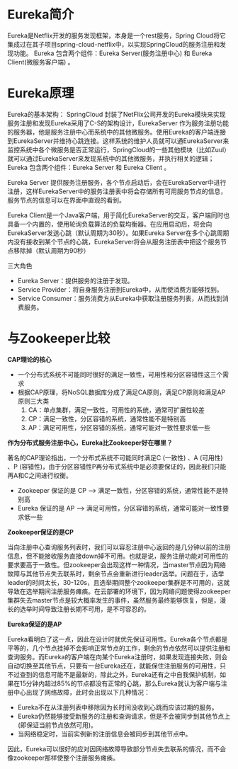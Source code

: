 # Eureka简介
Eureka是Netflix开发的服务发现框架，本身是一个rest服务，Spring Cloud将它集成过在其子项目spring-cloud-netflix中，以实现SpringCloud的服务注册和发现功能。
Eureka 包含两个组件：Eureka Server(服务注册中心) 和 Eureka Client(微服务客户端) 。
# Eureka原理
Eureka的基本架构：
SpringCloud 封装了NetFlix公司开发的Eureka模块来实现服务注册和发现Eureka采用了C-S的架构设计，EurekaServer 作为服务注册功能的服务器，他是服务注册中心而系统中的其他微服务。使用Eureka的客户端连接到EurekaServer并维持心跳连接。这样系统的维护人员就可以通EurekaServer来监控系统中各个微服务是否正常运行，SpringCloud的一些其他模块（比如Zuul）就可以通过EurekaServer来发现系统中的其他微服务，并执行相关的逻辑；
Eureka 包含两个组件：Eureka Server 和 Eureka Client 。

Eureka Server 提供服务注册服务，各个节点启动后，会在EurekaServer中进行注册，这样EurekaServer中的服务注册表中将会存储所有可用服务节点的信息，服务节点的信息可以在界面中直观的看到。

Eureka Client是一个Java客户端，用于简化EurekaServer的交互，客户端同时也具备一个内置的，使用轮询负载算法的负载均衡器。在应用启动后，将会向EurekaServer发送心跳（默认周期为30秒）。如果Eureka Server在多个心跳周期内没有接收到某个节点的心跳，EurekaServer将会从服务注册表中把这个服务节点移除掉（默认周期为90秒）

三大角色
* Eureka Server：提供服务的注册于发现。
* Service Provider：将自身服务注册到Eureka中，从而使消费方能够找到。
* Service Consumer：服务消费方从Eureka中获取注册服务列表，从而找到消费服务。

# 与Zookeeper比较
**CAP理论的核心**

* 一个分布式系统不可能同时很好的满足一致性，可用性和分区容错性这三个需求
* 根据CAP原理，将NoSQL数据库分成了满足CA原则，满足CP原则和满足AP原则三大类
    1. CA：单点集群，满足一致性，可用性的系统，通常可扩展性较差
    2. CP：满足一致性，分区容错的系统，通常性能不是特别高
    3. AP：满足可用性，分区容错的系统，通常可能对一致性要求低一些

**作为分布式服务注册中心，Eureka比Zookeeper好在哪里？**

著名的CAP理论指出，一个分布式系统不可能同时满足C (一致性) 、A (可用性) 、P (容错性)，由于分区容错性P再分布式系统中是必须要保证的，因此我们只能再A和C之间进行权衡。

* Zookeeper 保证的是 CP —> 满足一致性，分区容错的系统，通常性能不是特别高
* Eureka 保证的是 AP —> 满足可用性，分区容错的系统，通常可能对一致性要求低一些

**Zookeeper保证的是CP**

当向注册中心查询服务列表时，我们可以容忍注册中心返回的是几分钟以前的注册信息，但不能接收服务直接down掉不可用。也就是说，服务注册功能对可用性的要求要高于一致性。但zookeeper会出现这样一种情况，当master节点因为网络故障与其他节点失去联系时，剩余节点会重新进行leader选举。问题在于，选举leader的时间太长，30-120s，且选举期间整个zookeeper集群是不可用的，这就导致在选举期间注册服务瘫痪。在云部署的环境下，因为网络问题使得zookeeper集群失去master节点是较大概率发生的事件，虽然服务最终能够恢复，但是，漫长的选举时间导致注册长期不可用，是不可容忍的。

**Eureka保证的是AP**

Eureka看明白了这一点，因此在设计时就优先保证可用性。Eureka各个节点都是平等的，几个节点挂掉不会影响正常节点的工作，剩余的节点依然可以提供注册和查询服务。而Eureka的客户端在向某个Eureka注册时，如果发现连接失败，则会自动切换至其他节点，只要有一台Eureka还在，就能保住注册服务的可用性，只不过查到的信息可能不是最新的，除此之外，Eureka还有之中自我保护机制，如果在15分钟内超过85%的节点都没有正常的心跳，那么Eureka就认为客户端与注册中心出现了网络故障，此时会出现以下几种情况：
* Eureka不在从注册列表中移除因为长时间没收到心跳而应该过期的服务。
* Eureka仍然能够接受新服务的注册和查询请求，但是不会被同步到其他节点上 (即保证当前节点依然可用)。
* 当网络稳定时，当前实例新的注册信息会被同步到其他节点中。

因此，Eureka可以很好的应对因网络故障导致部分节点失去联系的情况，而不会像zookeeper那样使整个注册服务瘫痪。